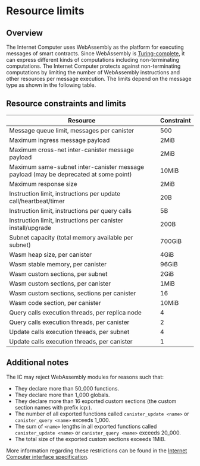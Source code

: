 # Resource limits

## Overview

The Internet Computer uses WebAssembly as the platform for executing messages of smart contracts.
Since WebAssembly is [Turing-complete](https://en.wikipedia.org/wiki/Turing_completeness), it can express different kinds of computations including non-terminating computations.
The Internet Computer protects against non-terminating computations by limiting the number of WebAssembly instructions and other resources per message execution.
The limits depend on the message type as shown in the following table.

## Resource constraints and limits

| Resource                                                                             | Constraint |
| ------------------------------------------------------------------------------------ | ---------- |
| Message queue limit, messages per canister                                           | 500        |
| Maximum ingress message payload                                                      | 2MiB       |
| Maximum cross-net inter-canister message payload                                     | 2MiB       |
| Maximum same-subnet inter-canister message payload (may be deprecated at some point) | 10MiB      |
| Maximum response size                                                                | 2MiB       |
| Instruction limit, instructions per update call/heartbeat/timer                      | 20B        |
| Instruction limit, instructions per query calls                                      | 5B         |
| Instruction limit, instructions per canister install/upgrade                         | 200B       |
| Subnet capacity (total memory available per subnet)                                  | 700GiB     |
| Wasm heap size, per canister                                                         | 4GiB       |
| Wasm stable memory, per canister                                                     | 96GiB      |
| Wasm custom sections, per subnet                                                     | 2GiB       |
| Wasm custom sections, per canister                                                   | 1MiB       |
| Wasm custom sections, sections per canister                                          | 16         |
| Wasm code section, per canister                                                      | 10MiB      |
| Query calls execution threads, per replica node                                      | 4          |
| Query calls execution threads, per canister                                          | 2          |
| Update calls execution threads, per subnet                                           | 4          |
| Update calls execution threads, per canister                                         | 1          |

## Additional notes

The IC may reject WebAssembly modules for reasons such that:

- They declare more than 50_000 functions.
- They declare more than 1_000 globals.
- They declare more than 16 exported custom sections (the custom section names with prefix icp:).
- The number of all exported functions called `canister_update <name>` or `canister_query <name>` exceeds 1_000.
- The sum of `<name>` lengths in all exported functions called `canister_update <name>` or `canister_query <name>` exceeds 20_000.
- The total size of the exported custom sections exceeds 1MiB.

More information regarding these restrictions can be found in the [Internet Computer interface specification](https://internetcomputer.org/docs/current/references/ic-interface-spec/#system-api-module).
